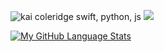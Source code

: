 ![kai coleridge swift, python, js](https://user-images.githubusercontent.com/51129378/132106478-d74507d6-821a-4311-82d1-de78b7137295.gif)
![](https://komarev.com/ghpvc/?username=kaicoleridge&color=blueviolet)

[![My GitHub Language Stats](https://github-readme-stats.vercel.app/api/top-langs/?username=jasongaylord&langs_count=5&theme=tokyonight)]()




